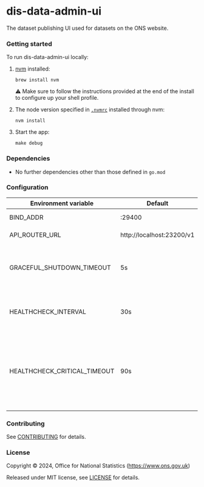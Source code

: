 # dis-data-admin-ui
The dataset publishing UI used for datasets on the ONS website.

### Getting started

To run dis-data-admin-ui locally:

1. [nvm](https://github.com/nvm-sh/nvm) installed:

   ```shell
   brew install nvm
   ```

   :warning: Make sure to follow the instructions provided at the end of the install to configure up your shell profile.

1. The node version specified in [`.nvmrc`](./.nvmrc) installed through nvm:

   ```shell
   nvm install
   ```

1. Start the app:

   ```shell
   make debug
   ```

### Dependencies

* No further dependencies other than those defined in `go.mod`

### Configuration

| Environment variable         | Default                   | Description
| ---------------------------- | ------------------------- | -----------
| BIND_ADDR                    | :29400                    | The host and port to bind to
| API_ROUTER_URL               | http://localhost:23200/v1 | URL of API Router
| GRACEFUL_SHUTDOWN_TIMEOUT    | 5s                        | The graceful shutdown timeout in seconds (`time.Duration` format)
| HEALTHCHECK_INTERVAL         | 30s                       | Time between self-healthchecks (`time.Duration` format)
| HEALTHCHECK_CRITICAL_TIMEOUT | 90s                       | Time to wait until an unhealthy dependent propagates its state to make this app unhealthy (`time.Duration` format)

### Contributing

See [CONTRIBUTING](CONTRIBUTING.md) for details.

### License

Copyright © 2024, Office for National Statistics (https://www.ons.gov.uk)

Released under MIT license, see [LICENSE](LICENSE.md) for details.
